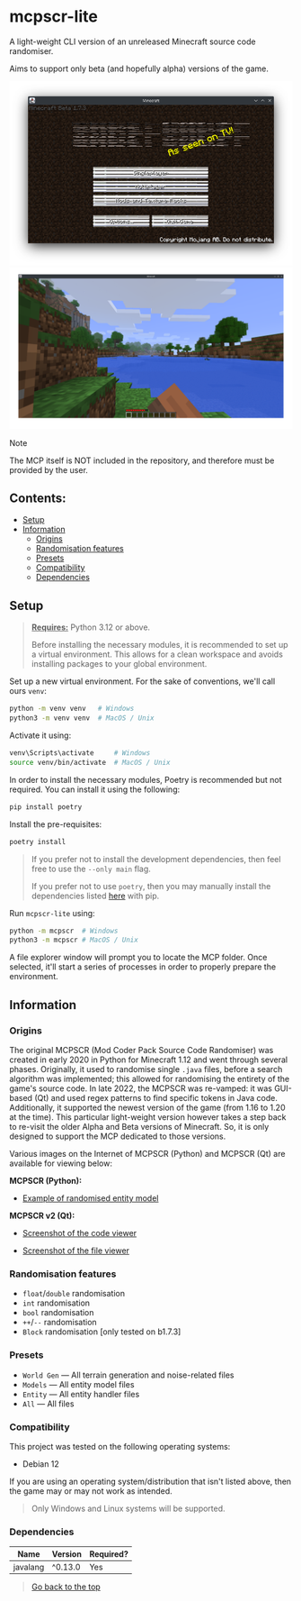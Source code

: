 # mcpscr-lite

A light-weight CLI version of an unreleased Minecraft source code randomiser.

Aims to support only beta (and hopefully alpha) versions of the game.

![Preview](https://github.com/SammygoodTunes/mcpscr-lite/blob/main/assets/ss.png?raw=true)
![Preview](https://github.com/SammygoodTunes/mcpscr-lite/blob/main/assets/ss2.png?raw=true)

> [!NOTE]
> The MCP itself is NOT included in the repository, and therefore must be provided by the user.

<!-- (Pre-)release **VERSION** is now **[available](https://github.com/SammygoodTunes/mcpscr-lite/releases/tag/)**. -->

## Contents:
- [Setup](#setup)
- [Information](#information)
  - [Origins](#origins)
  - [Randomisation features](#randomisation-features)
  - [Presets](#presets)
  - [Compatibility](#compatibility)
  - [Dependencies](#dependencies)

## Setup

> **<ins>Requires:</ins>** Python 3.12 or above.
> 
> Before installing the necessary modules, it is recommended to set up a virtual environment. This allows for a clean workspace and avoids installing packages to your global environment.

Set up a new virtual environment. For the sake of conventions, we'll call ours `venv`:

```bash
python -m venv venv   # Windows
python3 -m venv venv  # MacOS / Unix	
```

Activate it using:

```bash
venv\Scripts\activate     # Windows
source venv/bin/activate  # MacOS / Unix
```

In order to install the necessary modules, Poetry is recommended but not required. You can install it using the following:

```bash
pip install poetry
```

Install the pre-requisites:

```bash
poetry install
```

> If you prefer not to install the development dependencies, then feel free to use the ```--only main``` flag.
> 
> If you prefer not to use `poetry`, then you may manually install the dependencies listed [here](#dependencies) with pip.

Run `mcpscr-lite` using:

```bash
python -m mcpscr  # Windows
python3 -m mcpscr # MacOS / Unix
```

A file explorer window will prompt you to locate the MCP folder. Once selected, it'll start
a series of processes in order to properly prepare the environment.

## Information

### Origins

The original MCPSCR (Mod Coder Pack Source Code Randomiser) was created in early 2020 in Python for Minecraft 1.12
and went through several phases. Originally, it used to randomise single `.java` files, before a search algorithm was
implemented; this allowed for randomising the entirety of the game's source code.
In late 2022, the MCPSCR was re-vamped: it was GUI-based (Qt) and used regex patterns to find specific tokens in Java code.
Additionally, it supported the newest version of the game (from 1.16 to 1.20 at the time).
This particular light-weight version however takes a step back to re-visit the older Alpha and Beta versions of Minecraft. 
So, it is only designed to support the MCP dedicated to those versions.

Various images on the Internet of MCPSCR (Python) and MCPSCR (Qt) are available for viewing below:

**MCPSCR (Python):**

- [Example of randomised entity model](https://www.reddit.com/r/PhoenixSC/comments/lwrhds/this_is_normal_right_i_mean_i_think_it_is_but_im/)

**MCPSCR v2 (Qt):**

- [Screenshot of the code viewer](https://media.discordapp.net/attachments/583007909902942210/1158878146494480527/image.png?ex=688dda21&is=688c88a1&hm=5f7de8d3e71bdae344347105a995c3485533d9647710ff987a10c0bc0627efd0&=&format=webp&quality=lossless)

- [Screenshot of the file viewer](https://media.discordapp.net/attachments/660468731217969187/1047247800490020986/image.png?ex=688e7504&is=688d2384&hm=3b33dbe5ff906b0aeb7a767082a2cf1f4ad76a8444d2a1dec709f50a29ee955c&=&format=webp&quality=lossless)

### Randomisation features

- `float`/`double` randomisation
- `int` randomisation
- `bool` randomisation
- `++`/`--` randomisation
- `Block` randomisation [only tested on b1.7.3]

### Presets

- `World Gen` — All terrain generation and noise-related files
- `Models` — All entity model files
- `Entity` — All entity handler files
- `All` — All files

### Compatibility

This project was tested on the following operating systems:
- Debian 12

If you are using an operating system/distribution that isn't listed above, 
then the game may or may not work as intended.

> Only Windows and Linux systems will be supported.

### Dependencies

| Name     | Version | Required? |
|----------|---------|-----------|
| javalang | ^0.13.0 | Yes       |



> [Go back to the top](#mcpscr-lite)
